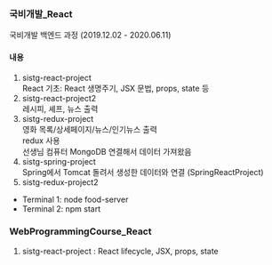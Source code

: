 ### 국비개발_React       
국비개발 백엔드 과정 (2019.12.02 - 2020.06.11)      
    
#### 내용     
 1. sistg-react-project          
  React 기초: React 생명주기, JSX 문법, props, state 등     
 2. sistg-react-project2    
  레시피, 셰프, 뉴스 출력     
 3. sistg-redux-project     
  영화 목록/상세페이지/뉴스/인기뉴스 출력      
  redux 사용      
  선생님 컴퓨터 MongoDB 연결해서 데이터 가져왔음   
 4. sistg-spring-project       
  Spring에서 Tomcat 돌려서 생성한 데이터와 연결 (SpringReactProject)          
 5. sistg-redux-project2          
 - Terminal 1: node food-server       
 - Terminal 2: npm start          
   

### WebProgrammingCourse_React      
 1. sistg-react-project
   : React lifecycle, JSX, props, state     